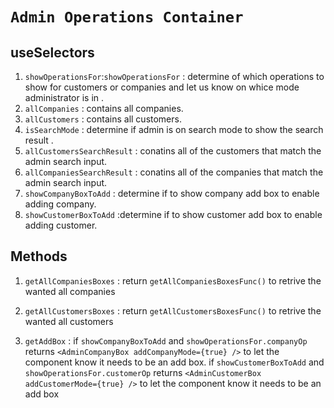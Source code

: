 # `Admin Operations Container`

## useSelectors

1. `showOperationsFor`:`showOperationsFor` : determine of which operations to show for customers or companies and let us know on whice mode administrator is in .
2. `allCompanies` : contains all companies.
3. `allCustomers` : contains all customers.
4. `isSearchMode` : determine if admin is on search mode to show the search result .
5. `allCustomersSearchResult` : conatins all of the customers that match the admin search input.
6. `allCompaniesSearchResult` : conatins all of the companies that match the admin search input.
7. `showCompanyBoxToAdd` : determine if to show company add box to enable adding company.
8. `showCustomerBoxToAdd` :determine if to show customer add box to enable adding customer.

## Methods

1. `getAllCompaniesBoxes` : return `getAllCompaniesBoxesFunc()` to retrive the wanted all companies
2. `getAllCustomersBoxes` : return `getAllCustomersBoxesFunc()` to retrive the wanted all customers

3. `getAddBox` : if `showCompanyBoxToAdd` and `showOperationsFor.companyOp` returns `<AdminCompanyBox addCompanyMode={true} />` to let the component know it needs to be an add box.
   if `showCustomerBoxToAdd` and `showOperationsFor.customerOp` returns `<AdminCustomerBox addCustomerMode={true} />` to let the component know it needs to be an add box
